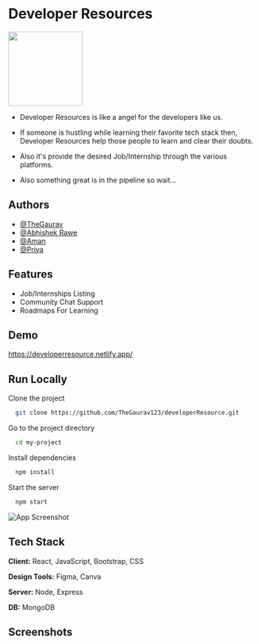 
# Developer Resources
<img src='https://developerresource.netlify.app/static/media/drLogo.24c5a5b132c03ccfbd23.png' width='150' height='150' />

* Developer Resources is like a angel for the developers like us. 

* If someone is hustling while learning their favorite tech stack then, Developer Resources 
  help those people to learn and clear their doubts.

* Also it's provide the desired Job/Internship through the various platforms.

* Also something great is in the pipeline so wait...


## Authors

- [@TheGaurav](https://github.com/TheGaurav123)
- [@Abhishek Rawe](https://github.com/abhishekrawe)
- [@Aman ](https://github.com/Lord-Aman)
- [@Priya](https://github.com/priya0220)



## Features

- Job/Internships Listing
- Community Chat Support
- Roadmaps For Learning


## Demo

https://developerresource.netlify.app/

## Run Locally

Clone the project

```bash
  git clone https://github.com/TheGaurav123/developerResource.git
```

Go to the project directory

```bash
  cd my-project
```

Install dependencies

```bash
  npm install
```

Start the server

```bash
  npm start
```


![App Screenshot](https://raw.githubusercontent.com/TheGaurav123/developerResource/main/src/drPic.jpeg)

## Tech Stack

**Client:** React, JavaScript, Bootstrap, CSS

**Design Tools:** Figma, Canva

**Server:** Node, Express

**DB:** MongoDB
## Screenshots

